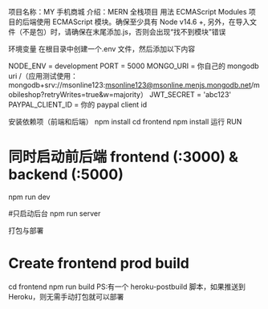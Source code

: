 <!--
 * @Author: liujiaming
 * @Date: 2021-08-05 20:39:53
 * @LastEditTime: 2021-08-08 10:50:24
 * @LastEditors: Please set LastEditors
 * @Description: In User Settings Edit
 * @FilePath: /React-Mobile-Shop/README.md
-->

项目名称：MY 手机商城 介绍：MERN 全栈项目
用法
ECMAScript Modules
项目的后端使用 ECMAScript 模块。确保至少具有 Node v14.6 +, 另外，在导入文件（不是包）时，请确保在末尾添加.js，否则会出现“找不到模块”错误

环境变量
在根目录中创建一个.env 文件，然后添加以下内容

NODE_ENV = development PORT = 5000 MONGO_URI = 你自己的 mongodb uri /（应用测试使用：mongodb+srv://msonline123:msonline123@msonline.menjs.mongodb.net/mobileshop?retryWrites=true&w=majority） JWT_SECRET = 'abc123' PAYPAL_CLIENT_ID = 你的 paypal client id

安装依赖项（前端和后端）
npm install
cd frontend
npm install
运行 RUN

# 同时启动前后端 frontend (:3000) & backend (:5000)

npm run dev

#只启动后台
npm run server

打包与部署

# Create frontend prod build

cd frontend
npm run build
PS:有一个 heroku-postbuild 脚本，如果推送到 Heroku，则无需手动打包就可以部署
